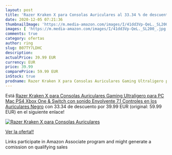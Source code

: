 ```yaml
---
layout: post
title: 'Razer Kraken X para Consolas Auriculares al 33.34 % de descuento'
date: 2020-12-05 07:21:36
thumbnailImage: 'https://m.media-amazon.com/images/I/41dd3Vp-QeL._SL200_.jpg'
images: [ 'https://m.media-amazon.com/images/I/41dd3Vp-QeL._SL200_.jpg' ]
comments: true
category: ofertas
author: ring
slug: B07TY7LDHC
description:
actualPrice: 39.99 EUR
currency: EUR
price: 39.99
comparePrice: 59.99 EUR
inStock: true
prodname: Razer Kraken X para Consolas Auriculares Gaming Ultraligero para PC  Mac  PS4  Xbox One & Switch con sonido Envolvente 7.1  Controles en los Auriculares  Negro
---
```


Está [Razer Kraken X para Consolas Auriculares Gaming Ultraligero para PC  Mac  PS4  Xbox One & Switch con sonido Envolvente 7.1  Controles en los Auriculares  Negro](https://www.amazon.es/dp/B07TY7LDHC/?tag=tolees-21) con 33.34 de descuento por 39.99 EUR (original: 59.99 EUR) en el siguiente enlace!

[![Razer Kraken X para Consolas Auriculares](https://m.media-amazon.com/images/I/41dd3Vp-QeL._SL200_.jpg)](https://www.amazon.es/dp/B07TY7LDHC/?tag=tolees-21)

[Ver la oferta!!](https://www.amazon.es/dp/B07TY7LDHC/?tag=tolees-21)

Links participate in Amazon Associate program and might generate a comission on qualifying sales


